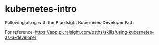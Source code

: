 # kubernetes-intro
Following along with the Pluralsight Kubernetes Developer Path

For reference: https://app.pluralsight.com/paths/skills/using-kubernetes-as-a-developer
